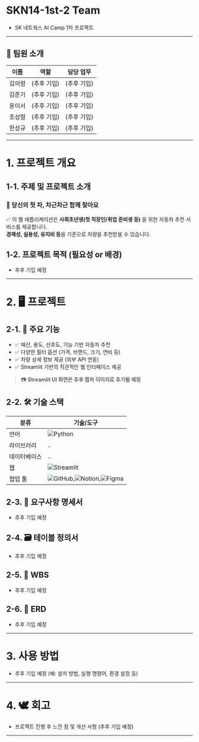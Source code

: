 # SKN14-1st-2 Team

- SK 네트웍스 AI Camp 1차 프로젝트

---

## 👥 팀원 소개

| 이름  | 역할 | 담당 업무 |
|-----|-----|-|
| 김의령 | (추후 기입) | (추후 기입) |
| 김준기 | (추후 기입) | (추후 기입) |
| 윤이서 | (추후 기입) | (추후 기입) |
| 조성렬 | (추후 기입) | (추후 기입) |
| 한성규 | (추후 기입) | (추후 기입) |


---

# 1. 프로젝트 개요

## 1-1. 주제 및 프로젝트 소개

### 🚗 당신의 첫 차, 차근차근 함께 찾아요

✅ 이 웹 애플리케이션은 **사회초년생(첫 직장인/취업 준비생 등)** 을 위한 자동차 추천 서비스를 제공합니다.  
**경제성, 실용성, 유지비 등**을 기준으로 차량을 추천받을 수 있습니다.

## 1-2. 프로젝트 목적 (필요성 or 배경)

- 추후 기입 예정

---

# 2. 🖥️ 프로젝트

## 2-1. 📌 주요 기능

- ✅ 예산, 용도, 선호도, 기능 기반 자동차 추천  
- ✅ 다양한 필터 옵션 (가격, 브랜드, 크기, 연비 등)  
- ✅ 차량 상세 정보 제공 (외부 API 연동)  
- ✅ Streamlit 기반의 직관적인 웹 인터페이스 제공

> 📷 **Streamlit UI 화면은 추후 캡처 이미지로 추가될 예정**

## 2-2. 🛠️ 기술 스택


| 분류 | 기술/도구                                                                                                                                                                                                       |
|------|-------------------------------------------------------------------------------------------------------------------------------------------------------------------------------------------------------------|
| 언어 | ![Python](https://img.shields.io/badge/Python-3776AB?style=for-the-badge&logo=python&logoColor=white)                                                                                                       |
| 라이브러리 | ..                                                                                                                                                                                                          |
| 데이터베이스 | ..                                                                                                                                                                                                          |
| 웹 | ![Streamlit](https://img.shields.io/badge/Streamlit-FF4B4B?style=for-the-badge&logo=streamlit&logoColor=white)                                                                                              |
| 협업 툴 | ![GitHub](https://img.shields.io/badge/GitHub-181717?style=for-the-badge&logo=github&logoColor=white),![Notion](https://img.shields.io/badge/Notion-000000?style=for-the-badge&logo=notion&logoColor=white),![Figma](https://img.shields.io/badge/Figma-F24E1E?style=for-the-badge&logo=figma&logoColor=white)|


## 2-3. 📝 요구사항 명세서

- 추후 기입 예정

## 2-4. 🗃️ 테이블 정의서

- 추후 기입 예정

## 2-5. 📅 WBS

- 추후 기입 예정

## 2-6. 🧩 ERD

- 추후 기입 예정

---

# 3. 사용 방법

- 추후 기입 예정 (예: 설치 방법, 실행 명령어, 환경 설정 등)

---

# 4. 🕊️ 회고

- 프로젝트 진행 후 느낀 점 및 개선 사항 (추후 기입 예정)

---